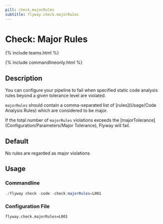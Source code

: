 ```yaml
---
pill: check.majorRules
subtitle: flyway.check.majorRules
---
```

# Check: Major Rules

{% include teams.html %}

{% include commandlineonly.html %}

## Description
You can configure your pipeline to fail when specified static code analysis rules beyond a given tolerance level are violated.

`majorRules` should contain a comma-separated list of [rules](Usage/Code Analysis Rules) which are considered to be major.

If the total number of `majorRules` violations exceeds the [majorTolerance](Configuration/Parameters/Major Tolerance), Flyway will fail.

## Default

No rules are regarded as major violations

## Usage

### Commandline
```powershell
./flyway check -code -check.majorRules=L001
```

### Configuration File
```properties
flyway.check.majorRules=L001
```